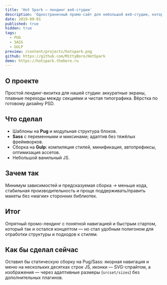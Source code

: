 ```yaml
---
title: 'Hot Spark — лендинг веб-студии'
description: 'Одностраничный промо-сайт для небольшой веб-студии, которую мы в итоге не запустили.'
date: 2019-09-01
published: true
hidden: true
tags:
  - PUG
  - SASS
  - GULP
preview: /content/projects/hotspark.png
github: https://github.com/MittyBoro/HotSpark
demo: https://hotspark.theboro.ru
---
```


## О проекте

Простой лендинг-визитка для нашей студии: аккуратные экраны, плавные переходы между секциями и чистая типографика. Вёрстка по готовому дизайну PSD.

## Что сделал

- Шаблоны на **Pug** и модульная структура блоков.
- **Sass** с переменными и миксинами; адаптив без тяжёлых фреймворков.
- Сборка на **Gulp**: компиляция стилей, минификация, автопрефиксы, оптимизация ассетов.
- Небольшой ванильный JS.

## Зачем так

Минимум зависимостей и предсказуемая сборка → меньше кода, стабильная производительность и проще поддерживать/править макеты без «магии» сторонних библиотек.

## Итог

Опрятный промо-лендинг с понятной навигацией и быстрым стартом, который так и остался концептом — но стал удобным полигоном для отработки структуры и подходов к стилям.

## Как бы сделал сейчас

Оставил бы статическую сборку на Pug/Sass: якорная навигация и меню на нескольких десятках строк JS, иконки — SVG-спрайтом, а изображения — через адаптивные размеры (`srcset/sizes`) без дополнительных плагинов.
